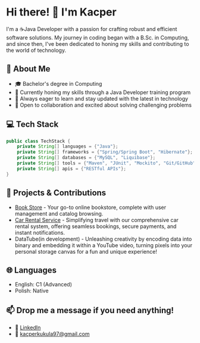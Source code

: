 # Hi there! 👋 I'm Kacper


I'm a ☕Java Developer  with a passion for crafting robust and efficient software solutions. My journey in coding began with a B.Sc. in Computing, and since then, I've been dedicated to honing my skills and contributing to the world of technology.

## 🚀 About Me

- 🎓 Bachelor's degree in Computing
- 💼 Currently honing my skills through a Java Developer training program
- 🌱 Always eager to learn and stay updated with the latest in technology
- 🤝 Open to collaboration and excited about solving challenging problems

## 💻 Tech Stack

```java
public class TechStack {
    private String[] languages = {"Java"};
    private String[] frameworks = {"Spring/Spring Boot", "Hibernate"};
    private String[] databases = {"MySQL", "Liquibase"};
    private String[] tools = {"Maven", "JUnit", "Mockito", "Git/GitHub", "Docker", "AWS", "IntelliJ IDEA"};
    private String[] apis = {"RESTful APIs"};
}
```
## 🚀 Projects & Contributions

- [Book Store](https://github.com/kacper-kukula/book-store) - Your go-to online bookstore, complete with user management and catalog browsing.
- [Car Rental Service](https://github.com/kacper-kukula/car-rental) - Simplifying travel with our comprehensive car rental system, offering seamless bookings, secure payments, and instant notifications.
- DataTube(in development) - Unleashing creativity by encoding data into binary and embedding it within a YouTube video, turning pixels into your personal storage canvas for a fun and unique experience!

## 🌐 Languages

- English: C1 (Advanced)
- Polish: Native

## 📫 Drop me a message if you need anything!

- 💼 [LinkedIn](https://www.linkedin.com/in/kukulakacper/)
- 📧 kacperkukula97@gmail.com

